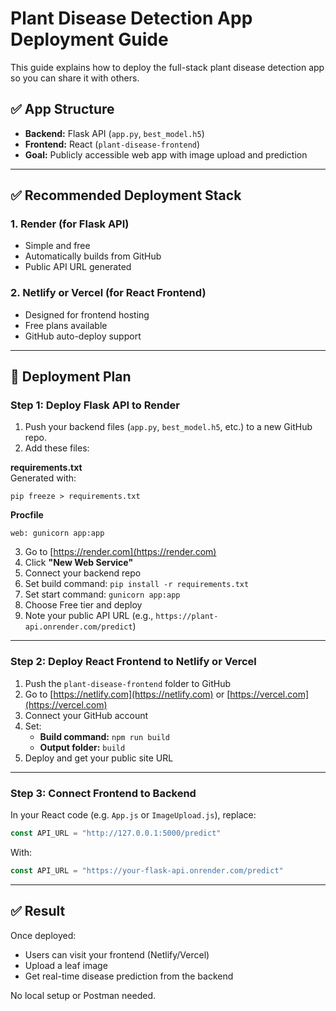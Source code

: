 # Plant Disease Detection App Deployment Guide

This guide explains how to deploy the full-stack plant disease detection app so you can share it with others.

## ✅ App Structure

- **Backend:** Flask API (`app.py`, `best_model.h5`)
- **Frontend:** React (`plant-disease-frontend`)
- **Goal:** Publicly accessible web app with image upload and prediction

---

## ✅ Recommended Deployment Stack

### 1. Render (for Flask API)
- Simple and free
- Automatically builds from GitHub
- Public API URL generated

### 2. Netlify or Vercel (for React Frontend)
- Designed for frontend hosting
- Free plans available
- GitHub auto-deploy support

---

## 🚀 Deployment Plan

### Step 1: Deploy Flask API to Render

1. Push your backend files (`app.py`, `best_model.h5`, etc.) to a new GitHub repo.
2. Add these files:

**requirements.txt**  
Generated with:  
```
pip freeze > requirements.txt
```

**Procfile**
```
web: gunicorn app:app
```

3. Go to [https://render.com](https://render.com)
4. Click **"New Web Service"**
5. Connect your backend repo
6. Set build command: `pip install -r requirements.txt`
7. Set start command: `gunicorn app:app`
8. Choose Free tier and deploy
9. Note your public API URL (e.g., `https://plant-api.onrender.com/predict`)

---

### Step 2: Deploy React Frontend to Netlify or Vercel

1. Push the `plant-disease-frontend` folder to GitHub
2. Go to [https://netlify.com](https://netlify.com) or [https://vercel.com](https://vercel.com)
3. Connect your GitHub account
4. Set:
   - **Build command:** `npm run build`
   - **Output folder:** `build`
5. Deploy and get your public site URL

---

### Step 3: Connect Frontend to Backend

In your React code (e.g. `App.js` or `ImageUpload.js`), replace:

```js
const API_URL = "http://127.0.0.1:5000/predict"
```

With:

```js
const API_URL = "https://your-flask-api.onrender.com/predict"
```

---

## ✅ Result

Once deployed:
- Users can visit your frontend (Netlify/Vercel)
- Upload a leaf image
- Get real-time disease prediction from the backend

No local setup or Postman needed.
